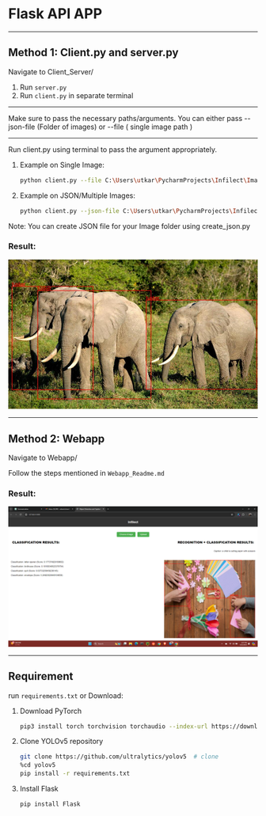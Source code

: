 # Flask API APP
________________________________________________________________________________________________________________________
## Method 1: Client.py and server.py
Navigate to Client_Server/

1. Run `server.py`
2. Run `client.py` in separate terminal
________________________________________________
Make sure to pass the necessary paths/arguments.
You can either pass --json-file (Folder of images) or --file ( single image path )
________________________________________________
Run client.py using terminal to pass the argument appropriately.

1. Example on Single Image:
    ```bash
    python client.py --file C:\Users\utkar\PycharmProjects\Infilect\Images\image-24.jpg

2. Example on JSON/Multiple Images:
    ```bash
    python client.py --json-file C:\Users\utkar\PycharmProjects\Infilect\Images\images_data.json

Note: You can create JSON file for your Image folder using create_json.py

### Result:
![Result using Client/Server](https://github.com/Utkarsh13tiwari/Flask_APP-Image-detection-classification-captioning/blob/main/Client_Server/result_image.jpg)
________________________________________________________________________________________________________________________
## Method 2: Webapp
Navigate to Webapp/

Follow the steps mentioned in `Webapp_Readme.md`

### Result:
![Result using Webapp](https://github.com/Utkarsh13tiwari/Flask_APP-Image-detection-classification-captioning/blob/main/Webapp/Results/Output.png)
________________________________________________________________________________________________________________________
## Requirement

run `requirements.txt`
or
Download:

1. Download PyTorch
    ```bash 
    pip3 install torch torchvision torchaudio --index-url https://download.pytorch.org/whl/cu118
2. Clone YOLOv5 repository
    ```bash
    git clone https://github.com/ultralytics/yolov5  # clone
    %cd yolov5
    pip install -r requirements.txt

3. Install Flask
   ```bash
   pip install Flask

